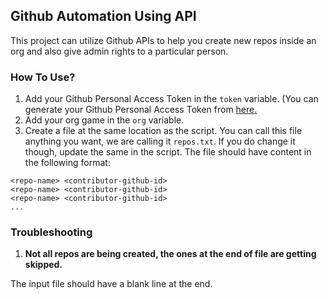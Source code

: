 ## Github Automation Using API

This project can utilize Github APIs to help you create new repos inside an org and also give admin rights to a particular person.

### How To Use?

1) Add your Github Personal Access Token in the `token` variable. (You can generate your Github Personal Access Token from [here.](https://docs.github.com/en/authentication/keeping-your-account-and-data-secure/creating-a-personal-access-token)
2) Add your org game in the `org` variable.
3) Create a file at the same location as the script. You can call this file anything you want, we are calling it `repos.txt`. If you do change it though, update the same in the script. The file should have content in the following format:

```
<repo-name> <contributor-github-id>
<repo-name> <contributor-github-id>
<repo-name> <contributor-github-id>
...

```

### Troubleshooting

1) **Not all repos are being created, the ones at the end of file are getting skipped.**

The input file should have a blank line at the end.
